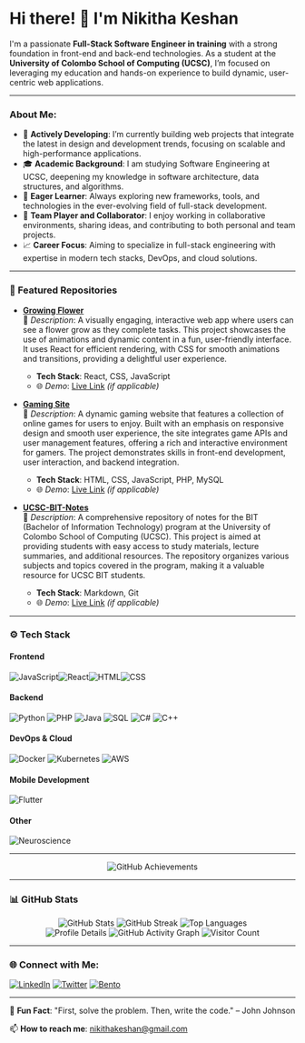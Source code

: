 # Hi there! 👋 I'm Nikitha Keshan

I'm a passionate **Full-Stack Software Engineer in training** with a strong foundation in front-end and back-end technologies. As a student at the **University of Colombo School of Computing (UCSC)**, I’m focused on leveraging my education and hands-on experience to build dynamic, user-centric web applications.

---

### About Me:
- 🔭 **Actively Developing**: I’m currently building web projects that integrate the latest in design and development trends, focusing on scalable and high-performance applications.
- 🎓 **Academic Background**: I am studying Software Engineering at UCSC, deepening my knowledge in software architecture, data structures, and algorithms.
- 🌱 **Eager Learner**: Always exploring new frameworks, tools, and technologies in the ever-evolving field of full-stack development.
- 👥 **Team Player and Collaborator**: I enjoy working in collaborative environments, sharing ideas, and contributing to both personal and team projects.
- 📈 **Career Focus**: Aiming to specialize in full-stack engineering with expertise in modern tech stacks, DevOps, and cloud solutions.

---

### 📌 Featured Repositories

- [**Growing Flower**](https://github.com/nikithaKesh/growing-flower)  
  📜 *Description*: A visually engaging, interactive web app where users can see a flower grow as they complete tasks. This project showcases the use of animations and dynamic content in a fun, user-friendly interface. It uses React for efficient rendering, with CSS for smooth animations and transitions, providing a delightful user experience.
  - **Tech Stack**: React, CSS, JavaScript
  - 🌐 *Demo*: [Live Link](https://growing-flower-demo-link.com) *(if applicable)*

- [**Gaming Site**](https://github.com/nikithaKesh/gaming-site)  
  📜 *Description*: A dynamic gaming website that features a collection of online games for users to enjoy. Built with an emphasis on responsive design and smooth user experience, the site integrates game APIs and user management features, offering a rich and interactive environment for gamers. The project demonstrates skills in front-end development, user interaction, and backend integration.
  - **Tech Stack**: HTML, CSS, JavaScript, PHP, MySQL
  - 🌐 *Demo*: [Live Link](https://gaming-site-demo-link.com) *(if applicable)*


- [**UCSC-BIT-Notes**](https://github.com/nikithaKesh/UCSC-BIT-Notes)  
  📜 *Description*: A comprehensive repository of notes for the BIT (Bachelor of Information Technology) program at the University of Colombo School of Computing (UCSC). This project is aimed at providing students with easy access to study materials, lecture summaries, and additional resources. The repository organizes various subjects and topics covered in the program, making it a valuable resource for UCSC BIT students.
  - **Tech Stack**: Markdown, Git
  - 🌐 *Demo*: [Live Link](https://github.com/nikithaKesh/UCSC-BIT-Notes) *(if applicable)*

---

### ⚙️ Tech Stack

#### Frontend
![JavaScript](https://img.shields.io/badge/JavaScript-F7DF1E?style=for-the-badge&logo=javascript&logoColor=black)![React](https://img.shields.io/badge/React-61DAFB?style=for-the-badge&logo=react&logoColor=black)![HTML](https://img.shields.io/badge/HTML-E34F26?style=for-the-badge&logo=html5&logoColor=white)![CSS](https://img.shields.io/badge/CSS-1572B6?style=for-the-badge&logo=css3&logoColor=white)

#### Backend
![Python](https://img.shields.io/badge/Python-3776AB?style=for-the-badge&logo=python&logoColor=white)
![PHP](https://img.shields.io/badge/PHP-777BB4?style=for-the-badge&logo=php&logoColor=white)
![Java](https://img.shields.io/badge/Java-007396?style=for-the-badge&logo=java&logoColor=white)
![SQL](https://img.shields.io/badge/SQL-4479A1?style=for-the-badge&logo=postgresql&logoColor=white)
![C#](https://img.shields.io/badge/C%23-239120?style=for-the-badge&logo=c-sharp&logoColor=white)
![C++](https://img.shields.io/badge/C++-00599C?style=for-the-badge&logo=c%2B%2B&logoColor=white)

#### DevOps & Cloud
![Docker](https://img.shields.io/badge/Docker-2496ED?style=for-the-badge&logo=docker&logoColor=white)
![Kubernetes](https://img.shields.io/badge/Kubernetes-326CE5?style=for-the-badge&logo=kubernetes&logoColor=white)
![AWS](https://img.shields.io/badge/Amazon_AWS-232F3E?style=for-the-badge&logo=amazonaws&logoColor=white)

#### Mobile Development
![Flutter](https://img.shields.io/badge/Flutter-02569B?style=for-the-badge&logo=flutter&logoColor=white)

#### Other
![Neuroscience](https://img.shields.io/badge/Neuroscience-FF6347?style=for-the-badge&logo=neuroscience&logoColor=white)

---

<div align="center">
  <img src="https://github-profile-achievements.vercel.app/api/achievements/nikithaKesh?theme=radical" alt="GitHub Achievements" />
</div>

---

### 📊 GitHub Stats

<div align="center">
  <img src="https://github-readme-stats.vercel.app/api?username=nikithaKesh&show_icons=true&theme=radical" alt="GitHub Stats" />
  <img src="https://streak-stats.demolab.com/?user=nikithaKesh&theme=radical" alt="GitHub Streak" />
  <img src="https://github-readme-stats.vercel.app/api/top-langs/?username=nikithaKesh&layout=compact&theme=radical" alt="Top Languages" />
  <br>
  <img src="https://github-profile-summary-cards.vercel.app/api/cards/profile-details?username=nikithaKesh&theme=radical" alt="Profile Details" />
  <img src="https://github-readme-activity-graph.vercel.app/graph?username=nikithaKesh&theme=radical" alt="GitHub Activity Graph" />
  <img src="https://visitor-badge.laobi.icu/badge?page_id=nikithaKesh.github.profile" alt="Visitor Count" />
</div>

---

### 🌐 Connect with Me:

[![LinkedIn](https://img.shields.io/badge/LinkedIn-0A66C2?style=for-the-badge&logo=linkedin&logoColor=white)](https://linkedin.com/in/nikithakesh)
[![Twitter](https://img.shields.io/badge/Twitter-1DA1F2?style=for-the-badge&logo=twitter&logoColor=white)](https://twitter.com/nikithakesh)
[![Bento](https://img.shields.io/badge/Bento.me-333333?style=for-the-badge&logo=data:image/svg+xml;base64,<encoded_logo>)](https://bento.me/nikithagithub)

---

🌟 **Fun Fact**: "First, solve the problem. Then, write the code." – John Johnson

📫 **How to reach me**: [nikithakeshan@gmail.com](mailto:nikithakeshan@gmail.com)
